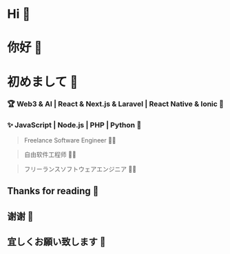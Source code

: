 # Hi 👋
# 你好 👋
# 初めまして 👋

<!--
**mamoruheart/mamoruheart** is a ✨ _special_ ✨ repository because its `README.md` (this file) appears on your GitHub profile.

Here are some ideas to get you started:

- 🔭 I’m currently working on ...
- 🌱 I’m currently learning ...
- 👯 I’m looking to collaborate on ...
- 🤔 I’m looking for help with ...
- 💬 Ask me about ...
- 📫 How to reach me: ...
- 😄 Pronouns: ...
- ⚡ Fun fact: ...
-->

### 🏆 Web3 & AI | React & Next.js & Laravel | React Native & Ionic 📱
### ✨ JavaScript | Node.js | PHP | Python 🌱

> Freelance Software Engineer 👨‍💻

> 自由软件工程师 👨‍💻

> フリーランスソフトウェアエンジニア 👨‍💻

## Thanks for reading 🙏
## 谢谢 🙏
## 宜しくお願い致します 🙏

